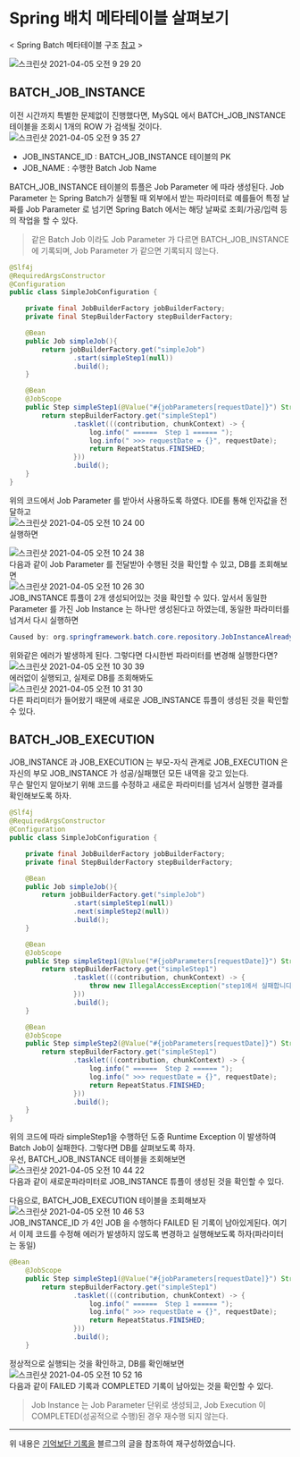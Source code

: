 # Spring 배치 메타테이블 살펴보기 

< Spring Batch 메타테이블 구조 [참고](https://docs.spring.io/spring-batch/docs/3.0.x/reference/html/metaDataSchema.html) >    

![스크린샷 2021-04-05 오전 9 29 20](https://user-images.githubusercontent.com/46964910/113525701-6808db80-95f1-11eb-99c6-597ec3cb7423.png)    
## BATCH_JOB_INSTANCE 

이전 시간까지 특별한 문제없이 진행했다면, MySQL 에서 BATCH_JOB_INSTANCE 테이블을 조회시 1개의 ROW 가 검색될 것이다.    
![스크린샷 2021-04-05 오전 9 35 27](https://user-images.githubusercontent.com/46964910/113525861-43613380-95f2-11eb-9bdc-c1d7b721ac99.png)     
- JOB_INSTANCE_ID : BATCH_JOB_INSTANCE 테이블의 PK    
- JOB_NAME : 수행한 Batch Job Name     

BATCH_JOB_INSTANCE 테이블의 튜플은 Job Parameter 에 따라 생성된다. Job Parameter 는 Spring Batch가 실행될 때 외부에서 받는 파라미터로 
예를들어 특정 날짜를 Job Parameter 로 넘기면 Spring Batch 에서는 해당 날짜로 조회/가공/입력 등의 작업을 할 수 있다.    
> 같은 Batch Job 이라도 Job Parameter 가 다르면 BATCH_JOB_INSTANCE 에 기록되며, Job Parameter 가 같으면 기록되지 않는다. 

```java
@Slf4j
@RequiredArgsConstructor
@Configuration
public class SimpleJobConfiguration {

    private final JobBuilderFactory jobBuilderFactory;
    private final StepBuilderFactory stepBuilderFactory;

    @Bean
    public Job simpleJob(){
        return jobBuilderFactory.get("simpleJob")
                .start(simpleStep1(null))
                .build();
    }

    @Bean
    @JobScope
    public Step simpleStep1(@Value("#{jobParameters[requestDate]}") String requestDate){
        return stepBuilderFactory.get("simpleStep1")
                .tasklet(((contribution, chunkContext) -> {
                    log.info(" ======  Step 1 ====== ");
                    log.info(" >>> requestDate = {}", requestDate);
                    return RepeatStatus.FINISHED;
                }))
                .build();
    }
}
```
위의 코드에서 Job Parameter 를 받아서 사용하도록 하였다. IDE를 통해 인자값을 전달하고         
![스크린샷 2021-04-05 오전 10 24 00](https://user-images.githubusercontent.com/46964910/113527597-0a788d00-95f9-11eb-93f4-ccd208d48903.png)     
실행하면   

![스크린샷 2021-04-05 오전 10 24 38](https://user-images.githubusercontent.com/46964910/113527638-22501100-95f9-11eb-9000-4ae8b58520cb.png)     
다음과 같이 Job Parameter 를 전달받아 수행된 것을 확인할 수 있고, DB를 조회해보면     
![스크린샷 2021-04-05 오전 10 26 30](https://user-images.githubusercontent.com/46964910/113527729-63e0bc00-95f9-11eb-92cb-8881657ff407.png)    
JOB_INSTANCE 튜플이 2개 생성되어있는 것을 확인할 수 있다. 앞서서 동일한 Parameter 를 가진 Job Instance 는 하나만 생성된다고 하였는데, 동일한 파라미터를 넘겨서 다시 실행하면 
```java
Caused by: org.springframework.batch.core.repository.JobInstanceAlreadyCompleteException: A job instance already exists and is complete for parameters={requestDate=20210404}.  If you want to run this job again, change the parameters.
```

위와같은 에러가 발생하게 된다. 그렇다면 다시한번 파라미터를 변경해 실행한다면?   
![스크린샷 2021-04-05 오전 10 30 39](https://user-images.githubusercontent.com/46964910/113527901-f8e3b500-95f9-11eb-8d6b-c5965a3fe304.png)     
에러없이 실행되고, 실제로 DB를 조회해봐도    
![스크린샷 2021-04-05 오전 10 31 30](https://user-images.githubusercontent.com/46964910/113527944-19ac0a80-95fa-11eb-8f11-7d8fd501b2c7.png)     
다른 파리미터가 들어왔기 때문에 새로운 JOB_INSTANCE 튜플이 생성된 것을 확인할 수 있다. 

## BATCH_JOB_EXECUTION 
JOB_INSTANCE 과 JOB_EXECUTION 는 부모-자식 관계로 JOB_EXECUTION 은 자신의 부모 JOB_INSTANCE 가 성공/실패했던 모든 내역을 갖고 있는다.      
무슨 말인지 알아보기 위해 코드를 수정하고 새로운 파라미터를 넘겨서 실행한 결과를 확인해보도록 하자. 
```java
@Slf4j
@RequiredArgsConstructor
@Configuration
public class SimpleJobConfiguration {

    private final JobBuilderFactory jobBuilderFactory;
    private final StepBuilderFactory stepBuilderFactory;

    @Bean
    public Job simpleJob(){
        return jobBuilderFactory.get("simpleJob")
                .start(simpleStep1(null))
                .next(simpleStep2(null))
                .build();
    }

    @Bean
    @JobScope
    public Step simpleStep1(@Value("#{jobParameters[requestDate]}") String requestDate){
        return stepBuilderFactory.get("simpleStep1")
                .tasklet(((contribution, chunkContext) -> {
                    throw new IllegalAccessException("step1에서 실패합니다.");
                }))
                .build();
    }

    @Bean
    @JobScope
    public Step simpleStep2(@Value("#{jobParameters[requestDate]}") String requestDate){
        return stepBuilderFactory.get("simpleStep1")
                .tasklet(((contribution, chunkContext) -> {
                    log.info(" ======  Step 2 ====== ");
                    log.info(" >>> requestDate = {}", requestDate);
                    return RepeatStatus.FINISHED;
                }))
                .build();
    }
}
```
위의 코드에 따라 simpleStep1을 수행하던 도중 Runtime Exception 이 발생하여 Batch Job이 실패한다.
그렇다면 DB를 살펴보도록 하자.   
우선, BATCH_JOB_INSTANCE 테이블을 조회해보면
![스크린샷 2021-04-05 오전 10 44 22](https://user-images.githubusercontent.com/46964910/113528559-e4082100-95fb-11eb-9fed-81c74fd61286.png)     
다음과 같이 새로운파라미터로 JOB_INSTANCE 튜플이 생성된 것을 확인할 수 있다.    
     
다음으로, BATCH_JOB_EXECUTION 테이블을 조회해보자    
![스크린샷 2021-04-05 오전 10 46 53](https://user-images.githubusercontent.com/46964910/113528679-3cd7b980-95fc-11eb-9ef7-aea270026abf.png)     
JOB_INSTANCE_ID 가 4인 JOB 을 수행하다 FAILED 된 기록이 남아있게된다. 여기서 이제 코드를 수정해 에러가 발생하지 않도록 변경하고 실행해보도록 하자(파라미터는 동일)
```java
@Bean
    @JobScope
    public Step simpleStep1(@Value("#{jobParameters[requestDate]}") String requestDate){
        return stepBuilderFactory.get("simpleStep1")
                .tasklet(((contribution, chunkContext) -> {
                    log.info(" ======  Step 1 ====== ");
                    log.info(" >>> requestDate = {}", requestDate);
                    return RepeatStatus.FINISHED;
                }))
                .build();
    }
```
정상적으로 실행되는 것을 확인하고, DB를 확인해보면   
![스크린샷 2021-04-05 오전 10 52 16](https://user-images.githubusercontent.com/46964910/113528918-ff276080-95fc-11eb-809c-8a9b8f4bee09.png)    
다음과 같이 FAILED 기록과 COMPLETED 기록이 남아있는 것을 확인할 수 있다. 

> Job Instance 는 Job Parameter 단위로 생성되고, Job Execution 이 COMPLETED(성공적으로 수행)된 경우 재수행 되지 않는다.

----
위 내용은 [기억보단 기록을](https://jojoldu.tistory.com/324) 블르그의 글을 참조하여 재구성하였습니다.








